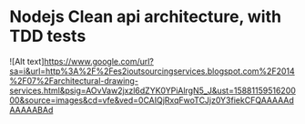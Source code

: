 # Nodejs Clean api architecture, with TDD tests

![Alt text]https://www.google.com/url?sa=i&url=http%3A%2F%2Fes2ioutsourcingservices.blogspot.com%2F2014%2F07%2Farchitectural-drawing-services.html&psig=AOvVaw2jxzl6dZYK0YPiAlrgN5_J&ust=1588115951620000&source=images&cd=vfe&ved=0CAIQjRxqFwoTCJjz0Y3fiekCFQAAAAAdAAAAABAd
